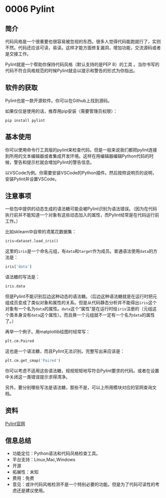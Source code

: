 # 0006 Pylint

## 简介

代码风格是一个很重要也很容易被忽视的东西。很多人觉得代码能跑就行了，实则不然。代码还应该可读，易读。这样才能方面修复漏洞，增加功能，交流源码或者是交接工作。

Pylint就是一个帮助你保持代码风格（默认支持的是PEP 8）的工具 。当你书写的代码不符合风格规范的时候Pylint就会以提示和警告的形式为你指出。

## 软件的获取

Pylint也是一款开源软件。你可以在Github上找到源码。

如果仅仅是使用的话，推荐用pip安装（需要管理员权限）：

```shell
pip install pylint
```

## 基本使用

你可以使用命令行工具版的pylint来检查代码。但是一般来说我们都把pylint连接到所用的文本编辑器或者集成开发环境。这样在用编辑器编辑Python代码的时候，警告和提示栏就会增加Pylint的警告信息。

以VSCode为例。你需要安装VSCode的Python插件。然后按照说明页的说明，安装Pylint并设置VSCode。

## 注意事项

一些包中提供的动态生成的语法糖可能会被Pylint识别为语法错误。（因为在代码执行前并不能知道一个对象有这些动态加入的属性，而Pylint经常是在代码运行前工作。）

比如sklearn中自带的鸢尾花数据集：

```python
iris=dataset.load_iris()
```

这里的`iris`是一个命名元组，有`data`和`target`作为成员。普通语法使用`data`的方法是：

```python
iris['data']
```

语法糖的写法是：

```python
iris.data
```

但是Pylint不能识别后边这种动态的语法糖。（后边这种语法糖就是在运行时把元组成员变成了类似对象和属性的关系。但是从代码静态分析并不能得出`iris`这个对象有一个名为`data`的属性。`data`这个“属性”是在运行时给`iris`注册的（元组这个类本身没有`data`这个属性）。而且换一个元组就不一定有一个名为`data`的属性了。）

再举一个例子。用matplotlib绘图时经常写：

```python
plt.cm.Paired
```

这也是一个语法糖，而且Pylint无法识别。完整写出来应该是：

```python
plt.cm.get_cmap('Paired')
```

你可以考虑不适用这些语法糖，规规矩矩地写符合Pylint要求的代码。或者在设置中关闭这一类错误提示求得清净。

另外，要分别哪些写法是语法糖，那些不是，可以上所用模块对应的官网查询文档。

## 资料

[Pylint官网](https://www.pylint.org/)

## 信息总结

* 功能定位：Python语法和代码风格检查工具。
* 平台支持：Linux,Mac,Windows
* 开源
* 拓展性：未知
* 费用：免费
* 意见：或许代码风格检测不是一个特别必要的功能。但是为了代码可读性的考虑还是建议使用。